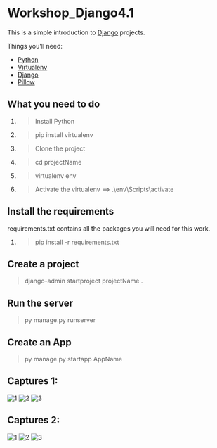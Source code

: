 # Workshop_Django4.1 

This is a simple introduction to [Django](https://www.djangoproject.com/) projects.

Things you'll need:

- [Python](https://www.python.org/)
- [Virtualenv](https://virtualenv.pypa.io/en/latest/)
- [Django](https://www.djangoproject.com/)
- [Pillow](https://python-pillow.org/)


## What you need to do

1. > Install Python
2. > pip install virtualenv
3. > Clone the project
4. > cd projectName
5. > virtualenv env
6. > Activate the virtualenv ==> .\env\Scripts\activate


## Install the requirements

requirements.txt contains all the packages you will need for this work.

1. > pip install -r requirements.txt



## Create a project

> django-admin startproject projectName .

## Run the server

> py manage.py runserver

## Create an App
> py manage.py startapp AppName


## Captures 1:
![1](https://user-images.githubusercontent.com/61566287/219137584-1cc30f2b-bc09-459c-9844-f8e2be3f0701.PNG)
![2](https://user-images.githubusercontent.com/61566287/219137651-7d0a66c9-7cd9-4c28-ab6d-6f1c0f7db223.PNG)
![3](https://user-images.githubusercontent.com/61566287/219137723-a318d859-1c33-46f1-ac93-2ff23a9fd1f0.PNG)
## Captures 2:
![1](https://user-images.githubusercontent.com/61566287/221839061-2dbde3d7-003d-48d2-ad9b-6ff9cd94d580.PNG)
![2](https://user-images.githubusercontent.com/61566287/221839062-e4d6090b-ecda-4d61-a739-cf60d101b8b5.PNG)
![3](https://user-images.githubusercontent.com/61566287/221839063-c25678b3-3bc8-4074-9fb7-ee142a247694.PNG)
